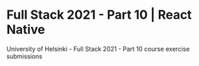 # Full Stack 2021 - Part 10 | React Native
University of Helsinki - Full Stack 2021 - Part 10 course exercise submissions

